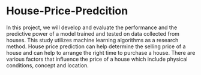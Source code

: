 # House-Price-Predcition
In this project, we will develop and evaluate the performance and the predictive power of a model trained and tested on data collected from houses. This study utilizes machine learning algorithms as a research method. House price prediction can help determine the selling price of a house and can help to arrange the right time to purchase a house. There are various factors that influence the price of a house which include physical conditions, concept and location.
